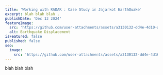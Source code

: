 ```yaml
---
title: 'Working with RADAR : Case Study in Jajarkot EarthQuake'
excerpt: blah blah blah . 
publishDate: 'Dec 13 2024'
featureImage:
  src: 'https://github.com/user-attachments/assets/a3130132-dd4e-4d10-aaa7-1618eee6bb9e'
  alt: Earthquake Displacement
isFeatured: false
published: false
seo:
  image:
    src: 'https://github.com/user-attachments/assets/a3130132-dd4e-4d10-aaa7-1618eee6bb9e'
---
```

blah blah blah
